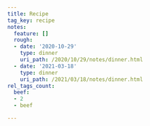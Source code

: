 ```yaml
---
title: Recipe
tag_key: recipe
notes:
  feature: []
  rough:
  - date: '2020-10-29'
    type: dinner
    uri_path: /2020/10/29/notes/dinner.html
  - date: '2021-03-18'
    type: dinner
    uri_path: /2021/03/18/notes/dinner.html
rel_tags_count:
  beef:
  - 2
  - beef

---
```


